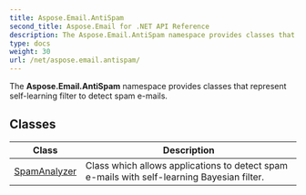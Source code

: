 ```yaml
---
title: Aspose.Email.AntiSpam
second_title: Aspose.Email for .NET API Reference
description: The Aspose.Email.AntiSpam namespace provides classes that represent selflearning filter to detect spam emails
type: docs
weight: 30
url: /net/aspose.email.antispam/
---
```

The **Aspose.Email.AntiSpam** namespace provides classes that represent self-learning filter to detect spam e-mails.

## Classes

| Class | Description |
| --- | --- |
| [SpamAnalyzer](./spamanalyzer/) | Class which allows applications to detect spam e-mails with self-learning Bayesian filter. |


